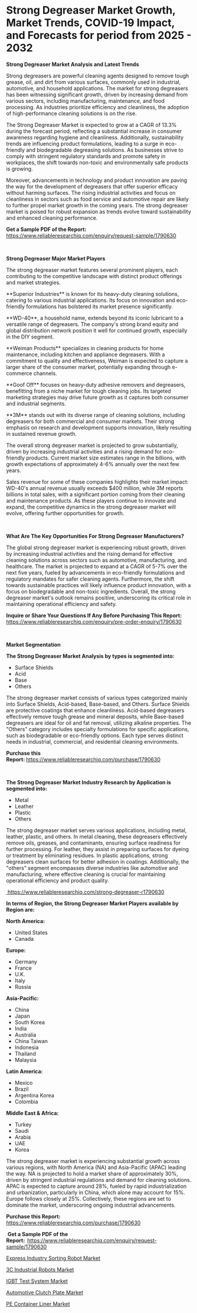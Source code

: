 <p><h1>Strong Degreaser Market Growth, Market Trends, COVID-19 Impact, and Forecasts for period from 2025 - 2032</h1></p><p><strong>Strong Degreaser Market Analysis and Latest Trends</strong></p>
<p><p>Strong degreasers are powerful cleaning agents designed to remove tough grease, oil, and dirt from various surfaces, commonly used in industrial, automotive, and household applications. The market for strong degreasers has been witnessing significant growth, driven by increasing demand from various sectors, including manufacturing, maintenance, and food processing. As industries prioritize efficiency and cleanliness, the adoption of high-performance cleaning solutions is on the rise.</p><p>The Strong Degreaser Market is expected to grow at a CAGR of 13.3% during the forecast period, reflecting a substantial increase in consumer awareness regarding hygiene and cleanliness. Additionally, sustainability trends are influencing product formulations, leading to a surge in eco-friendly and biodegradable degreasing solutions. As businesses strive to comply with stringent regulatory standards and promote safety in workplaces, the shift towards non-toxic and environmentally safe products is growing.</p><p>Moreover, advancements in technology and product innovation are paving the way for the development of degreasers that offer superior efficacy without harming surfaces. The rising industrial activities and focus on cleanliness in sectors such as food service and automotive repair are likely to further propel market growth in the coming years. The strong degreaser market is poised for robust expansion as trends evolve toward sustainability and enhanced cleaning performance.</p></p>
<p><strong>Get a Sample PDF of the Report:&nbsp;</strong> <a href="https://www.reliableresearchiq.com/enquiry/request-sample/1790630?utm_campaign=3570&utm_medium=2&utm_source=Github&utm_content=ia&utm_term=01042025&utm_id=strong-degreaser">https://www.reliableresearchiq.com/enquiry/request-sample/1790630</a></p>
<p>&nbsp;</p>
<p><strong>Strong Degreaser Major Market Players</strong></p>
<p><p>The strong degreaser market features several prominent players, each contributing to the competitive landscape with distinct product offerings and market strategies. </p><p>**Superior Industries** is known for its heavy-duty cleaning solutions, catering to various industrial applications. Its focus on innovation and eco-friendly formulations has bolstered its market presence significantly.</p><p>**WD-40**, a household name, extends beyond its iconic lubricant to a versatile range of degreasers. The company's strong brand equity and global distribution network position it well for continued growth, especially in the DIY segment.</p><p>**Weiman Products** specializes in cleaning products for home maintenance, including kitchen and appliance degreasers. With a commitment to quality and effectiveness, Weiman is expected to capture a larger share of the consumer market, potentially expanding through e-commerce channels.</p><p>**Goof Off** focuses on heavy-duty adhesive removers and degreasers, benefitting from a niche market for tough cleaning jobs. Its targeted marketing strategies may drive future growth as it captures both consumer and industrial segments.</p><p>**3M** stands out with its diverse range of cleaning solutions, including degreasers for both commercial and consumer markets. Their strong emphasis on research and development supports innovation, likely resulting in sustained revenue growth.</p><p>The overall strong degreaser market is projected to grow substantially, driven by increasing industrial activities and a rising demand for eco-friendly products. Current market size estimates range in the billions, with growth expectations of approximately 4-6% annually over the next few years. </p><p>Sales revenue for some of these companies highlights their market impact: WD-40's annual revenue usually exceeds $400 million, while 3M reports billions in total sales, with a significant portion coming from their cleaning and maintenance products. As these players continue to innovate and expand, the competitive dynamics in the strong degreaser market will evolve, offering further opportunities for growth.</p></p>
<p>&nbsp;</p>
<p><strong>What Are The Key Opportunities For Strong Degreaser Manufacturers?</strong></p>
<p><p>The global strong degreaser market is experiencing robust growth, driven by increasing industrial activities and the rising demand for effective cleaning solutions across sectors such as automotive, manufacturing, and healthcare. The market is projected to expand at a CAGR of 5-7% over the next five years, fueled by advancements in eco-friendly formulations and regulatory mandates for safer cleaning agents. Furthermore, the shift towards sustainable practices will likely influence product innovation, with a focus on biodegradable and non-toxic ingredients. Overall, the strong degreaser market's outlook remains positive, underscoring its critical role in maintaining operational efficiency and safety.</p></p>
<p><strong>Inquire or Share Your Questions If Any Before Purchasing This Report:</strong> <a href="https://www.reliableresearchiq.com/enquiry/pre-order-enquiry/1790630?utm_campaign=3570&utm_medium=2&utm_source=Github&utm_content=ia&utm_term=01042025&utm_id=strong-degreaser">https://www.reliableresearchiq.com/enquiry/pre-order-enquiry/1790630</a></p>
<p>&nbsp;</p>
<p><strong>Market Segmentation</strong></p>
<p><strong>The Strong Degreaser Market Analysis by types is segmented into:</strong></p>
<p><ul><li>Surface Shields</li><li>Acid</li><li>Base</li><li>Others</li></ul></p>
<p><p>The strong degreaser market consists of various types categorized mainly into Surface Shields, Acid-based, Base-based, and Others. Surface Shields are protective coatings that enhance cleanliness. Acid-based degreasers effectively remove tough grease and mineral deposits, while Base-based degreasers are ideal for oil and fat removal, utilizing alkaline properties. The "Others" category includes specialty formulations for specific applications, such as biodegradable or eco-friendly options. Each type serves distinct needs in industrial, commercial, and residential cleaning environments.</p></p>
<p><strong>Purchase this Report:&nbsp;</strong><a href="https://www.reliableresearchiq.com/purchase/1790630?utm_campaign=3570&utm_medium=2&utm_source=Github&utm_content=ia&utm_term=01042025&utm_id=strong-degreaser">https://www.reliableresearchiq.com/purchase/1790630</a></p>
<p>&nbsp;</p>
<p><strong>The Strong Degreaser Market Industry Research by Application is segmented into:</strong></p>
<p><ul><li>Metal</li><li>Leather</li><li>Plastic</li><li>Others</li></ul></p>
<p><p>The strong degreaser market serves various applications, including metal, leather, plastic, and others. In metal cleaning, these degreasers effectively remove oils, greases, and contaminants, ensuring surface readiness for further processing. For leather, they assist in preparing surfaces for dyeing or treatment by eliminating residues. In plastic applications, strong degreasers clean surfaces for better adhesion in coatings. Additionally, the "others" segment encompasses diverse industries like automotive and manufacturing, where effective cleaning is crucial for maintaining operational efficiency and product quality.</p></p>
<p><a href="https://www.reliableresearchiq.com/strong-degreaser-r1790630?utm_campaign=3570&utm_medium=2&utm_source=Github&utm_content=ia&utm_term=01042025&utm_id=strong-degreaser">&nbsp;https://www.reliableresearchiq.com/strong-degreaser-r1790630</a></p>
<p><strong>In terms of Region, the Strong Degreaser Market Players available by Region are:</strong></p>
<p>
    <p> <strong> North America: </strong>
        <ul>
            <li>United States</li>
            <li>Canada</li>
        </ul>
        </p> 
    <p> <strong> Europe: </strong>
        <ul>
            <li>Germany</li>
            <li>France</li>
            <li>U.K.</li>
            <li>Italy</li>
            <li>Russia</li>
        </ul>
        </p> 
    <p> <strong> Asia-Pacific: </strong>
        <ul>
            <li>China</li>
            <li>Japan</li>
            <li>South Korea</li>
            <li>India</li>
            <li>Australia</li>
            <li>China Taiwan</li>
            <li>Indonesia</li>
            <li>Thailand</li>
            <li>Malaysia</li>
        </ul>
        </p> 
    <p> <strong> Latin America: </strong>
        <ul>
            <li>Mexico</li>
            <li>Brazil</li>
            <li>Argentina Korea</li>
            <li>Colombia</li>
        </ul>
        </p> 
    <p> <strong> Middle East & Africa: </strong>
        <ul>
            <li>Turkey</li>
            <li>Saudi</li>
            <li>Arabia</li>
            <li>UAE</li>
            <li>Korea</li>
        </ul>
    </p>
    </p>
<p><p>The strong degreaser market is experiencing substantial growth across various regions, with North America (NA) and Asia-Pacific (APAC) leading the way. NA is projected to hold a market share of approximately 30%, driven by stringent industrial regulations and demand for cleaning solutions. APAC is expected to capture around 28%, fueled by rapid industrialization and urbanization, particularly in China, which alone may account for 15%. Europe follows closely at 25%. Collectively, these regions are set to dominate the market, underscoring ongoing industrial advancements.</p></p>
<p><strong>Purchase this Report: </strong><a href="https://www.reliableresearchiq.com/purchase/1790630?utm_campaign=3570&utm_medium=2&utm_source=Github&utm_content=ia&utm_term=01042025&utm_id=strong-degreaser">https://www.reliableresearchiq.com/purchase/1790630</a></p>
<p>&nbsp;<strong>Get a Sample PDF of the Report:&nbsp;&nbsp;</strong><a href="https://www.reliableresearchiq.com/enquiry/request-sample/1790630?utm_campaign=3570&utm_medium=2&utm_source=Github&utm_content=ia&utm_term=01042025&utm_id=strong-degreaser">https://www.reliableresearchiq.com/enquiry/request-sample/1790630</a></p>
<p><strong></strong></p>
<p><p><a href="https://www.linkedin.com/pulse/in-depth-market-analysis-express-industry-sorting-robot-trends-ruxtf?utm_campaign=3570&utm_medium=2&utm_source=Github&utm_content=ia&utm_term=01042025&utm_id=strong-degreaser">Express Industry Sorting Robot Market</a></p><p><a href="https://www.linkedin.com/pulse/3c-industrial-robots-market-size-report-projected-cagr-83-offers-c2jyf?utm_campaign=3570&utm_medium=2&utm_source=Github&utm_content=ia&utm_term=01042025&utm_id=strong-degreaser">3C Industrial Robots Market</a></p><p><a href="https://www.linkedin.com/pulse/global-igbt-test-system-market-overview-2025-2032-key-growth-drivers-0fhlc?utm_campaign=3570&utm_medium=2&utm_source=Github&utm_content=ia&utm_term=01042025&utm_id=strong-degreaser">IGBT Test System Market</a></p><p><a href="https://www.linkedin.com/pulse/automotive-clutch-plate-market-outlook-from-2025-2032-size-a3hzf?utm_campaign=3570&utm_medium=2&utm_source=Github&utm_content=ia&utm_term=01042025&utm_id=strong-degreaser">Automotive Clutch Plate Market</a></p><p><a href="https://github.com/iyachikareva/Market-Research-Report-List-1/blob/main/pe-container-liner-market.md?utm_campaign=3570&utm_medium=2&utm_source=Github&utm_content=ia&utm_term=01042025&utm_id=strong-degreaser">PE Container Liner Market</a></p></p>
